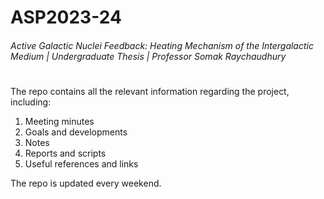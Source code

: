 # ASP2023-24
###### Active Galactic Nuclei Feedback: Heating Mechanism of the Intergalactic Medium  |  Undergraduate Thesis  |  Professor Somak Raychaudhury 
#

The repo contains all the relevant information regarding the project, including:

1. Meeting minutes
2. Goals and developments
3. Notes
4. Reports and scripts
5. Useful references and links

The repo is updated every weekend.
